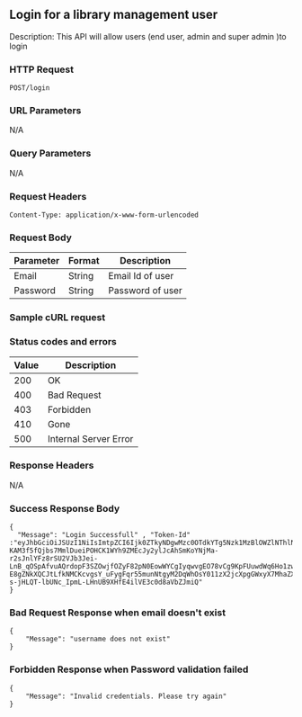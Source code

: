 ## Login for a library management user

Description: This API will allow users (end user, admin and super admin )to login


### HTTP Request
`POST/login`

### URL Parameters
N/A

### Query Parameters
N/A


### Request Headers
```
Content-Type: application/x-www-form-urlencoded  
```

### Request Body
| Parameter | Format | Description                                |
|-----------|--------|--------------------------------------------|
| Email     | String | Email Id of user  |
|Password   | String | Password of user   |  


### Sample cURL request


### Status codes and errors
| Value | Description           |
|-------|-----------------------|
| 200   | OK                    |
| 400   | Bad Request           |
| 403   | Forbidden             |
| 410   | Gone                  |
| 500   | Internal Server Error |

### Response Headers
N/A

### Success Response Body
```
{
  "Message": "Login Successfull" , "Token-Id" :"eyJhbGciOiJSUzI1NiIsImtpZCI6Ijk0ZTkyNDgwMzc0OTdkYTg5Nzk1MzBlOWZlNThlNjQ0MDAzZmFlNTAiLCJ0eXAiOiJKV1QifQ.eyJBY2Nlc3NUb2tlbiI6ImxldmVsMSIsIkF1dGgiOiJMT0NBTCIsIkVtYWlsIjoic2FnYXIuc29ud2FuZUBqb3Noc29mdHVJRCI6IjE1Mzk2YmNlLTE2ZjYtNDUxOS04N2FiLTQ2MGFkNzNmMzAyMSIsImV4cCI6MTY0NDg0NTMwNSwiaWF0IjoxNjQzNjM1NzA1fQ.LEAE71bSpk-KAM3f5fQjbs7MmlDueiPOHCK1WYh9ZMEcJy2ylJcAhSmKoYNjMa-r2sJnlYFz8rSU2VJb3Jei-LnB_qOSpAfvuAQrdopF3SZOwjfOZyF82pN0EowWYCgIyqwvgEO78vCg9KpFUuwdWq6Ho1zwYKtDUWr9cwf0s6YnzTF7uVCLl5-E8gZNkXQCJtLfkNMCKcvgsY_uFygFqr55munNtgyM2DqWhOsY011zX2jcXpgGWxyX7MhaZXot3yW0JxwoMhKV_YqbYbciMGRhdLttGclKzykBaQ-s-jHLQT-lbUNc_IpmL-LHnUB9XHfE4ilVE3c0d8aVbZJmiQ"
}
```

### Bad Request Response when email doesn't exist
```
{
    "Message": "username does not exist"
}
```

### Forbidden Response when Password validation failed
```
{
    "Message": "Invalid credentials. Please try again"
}
```